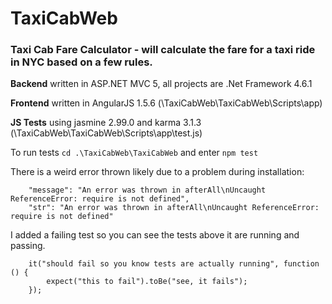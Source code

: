# TaxiCabWeb

### Taxi Cab Fare Calculator - will calculate the fare for a taxi ride in NYC based on a few rules.

**Backend** written in ASP.NET MVC 5, all projects are .Net Framework 4.6.1

**Frontend** written in AngularJS 1.5.6 (\TaxiCabWeb\TaxiCabWeb\Scripts\app\)

**JS Tests** using jasmine 2.99.0 and karma 3.1.3 (\TaxiCabWeb\TaxiCabWeb\Scripts\app\test.js)

  To run tests `cd .\TaxiCabWeb\TaxiCabWeb` and enter `npm test`
  
There is a weird error thrown likely due to a problem during installation:
```
    "message": "An error was thrown in afterAll\nUncaught ReferenceError: require is not defined",
    "str": "An error was thrown in afterAll\nUncaught ReferenceError: require is not defined"
```
I added a failing test so you can see the tests above it are running and passing.
```
    it("should fail so you know tests are actually running", function () {
        expect("this to fail").toBe("see, it fails");
    });
```
